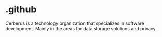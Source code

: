 # .github
Cerberus is a technology organization that specializes in software development. Mainly in the areas for data storage solutions and privacy.
